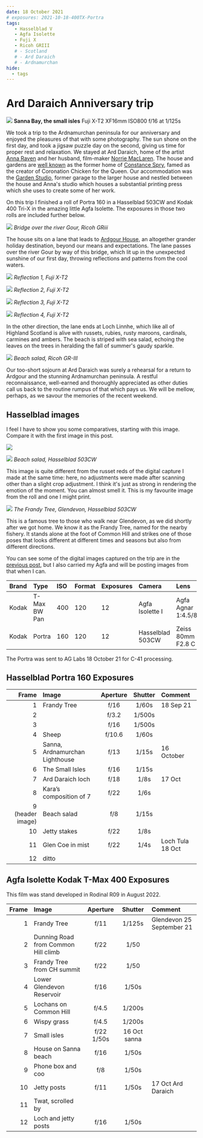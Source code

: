 ```yaml
---
date: 18 October 2021
# exposures: 2021-10-18-400TX-Portra
tags:
   - Hasselblad V
   - Agfa Isolette
   - Fuji X
   - Ricoh GRIII
   # - Scotland
   # - Ard Daraich
   # - Ardnamurchan
hide:
  - tags
---
```

# Ard Daraich Anniversary trip
![](/img/DSF8178.jpg)
**Sanna Bay, the small isles** Fuji X-T2 XF16mm ISO800 f/16 at 1/125s

We took a trip to the Ardnamurchan peninsula for our anniversary and enjoyed the pleasures of that with some photography. The sun shone on the first day, and took a jigsaw puzzle day on the second, giving us time for proper rest and relaxation. We stayed at Ard Daraich, home of the artist [Anna Raven](https://arddaraich.co.uk/anna-raven-artist/) and her husband, film-maker [Norrie MacLaren](https://ardgour-selfcatering.co.uk/norrie-maclaren/). The house and gardens are [well known](https://www.countrylife.co.uk/gardens/country-gardens-and-gardening-tips/ard-daraich-was-the-holiday-home-of-constance-spry-155070) as the former home of [Constance Spry](https://en.wikipedia.org/wiki/Constance_Spry), famed as the creator of Coronation Chicken for the Queen. Our accommodation was the [Garden Studio](https://ardgour-selfcatering.co.uk/accommodation/the-garden-studio/), former garage to the larger house and nestled between the house and Anna's studio which houses a substantial printing press which she uses to create some of her work. 

On this trip I finished a roll of Portra 160 in a Hasselblad 503CW and Kodak 400 Tri-X in the amazing little Agfa Isolette. The exposures in those two rolls are included further below.

![](/img/R0001106.jpg)
*Bridge over the river Gour, Ricoh GRiii*

The house sits on a lane that leads to [Ardgour House](https://www.ardgourholidays.co.uk/ardgour-house-), an altogether grander holiday destination, beyond our means and expectations. The lane passes over the river Gour by way of this bridge, which lit up in the unexpected sunshine of our first day, throwing reflections and patterns from the cool waters.

![](/img/DSF8155.jpg)
*Reflection 1, Fuji X-T2*

![](/img/DSF8163.jpg)
*Reflection 2, Fuji X-T2*

![](/img/DSF8164.jpg)
*Reflection 3, Fuji X-T2*

![](/img/DSF8169.jpg)
*Reflection 4, Fuji X-T2*

In the other direction, the lane ends at Loch Linnhe, which like all of Highland Scotland is alive with russets, rubies, rusty maroons, cardinals, carmines and ambers. The beach is striped with sea salad, echoing the leaves on the trees in heralding the fall of summer's gaudy sparkle.

![](/img/R0001110.jpg)
*Beach salad, Ricoh GR-III*

Our too-short sojourn at Ard Daraich was surely a rehearsal for a return to Ardgour and the stunning Ardnamurchan peninsula. A restful reconnaissance, well-earned and thoroughly appreciated as other duties call us back to the routine rumpus of that which pays us. We will be mellow, perhaps, as we savour the memories of the recent weekend.

<!-- These are some of the digital images captured on the trip, but I also carried film cameras (Hasselblad and Agfa) with me and will be posting more from those and the trip home through Glen Coe and Glen Etive soon. -->

## Hasselblad images

I feel I have to show you some comparatives, starting with this image. Compare it with the first image in this post.

![](/img/Kodak-Portra-160-503CW-20220306_17083822.jpg)

![](/img/Kodak-Portra-160-503CW-20220306_16530161.jpg)
*Beach salad, Hasselblad 503CW*

This image is quite different from the russet reds of the digital capture I made at the same time: here, no adjustments were made after scanning other than a slight crop adjustment. I think it's just as strong in rendering the emotion of the moment. You can almost smell it. This is my favourite image from the roll and one I might print.

![](/img/Kodak-Portra-160-503CW-20220306_17400952.jpg)
*The Frandy Tree, Glendevon, Hasselblad 503CW*

This is a famous tree to those who walk near Glendevon, as we did shortly after we got home. We know it as the Frandy Tree, named for the nearby fishery. It stands alone at the foot of Common Hill and strikes one of those poses that looks different at different times and seasons but also from different directions.

You can see some of the digital images captured on the trip are in the [previous post](/2021/10/18/ard-daraich), but I also carried my Agfa and will be posting images from that when I can.


Brand|Type|ISO|Format|Exposures|Camera|Lens
:----|:---|:--|:-----|:--------|:-----|:----
Kodak|T-Max BW Pan|400|120|12|Agfa Isolette I|Agfa Agnar 1:4.5/85
Kodak|Portra|160|120|12|Hasselblad 503CW|Zeiss 80mm F2.8 C

The Portra was sent to AG Labs 18 October 21 for C-41 processing.

## Hasselblad Portra 160 Exposures

Frame|Image|Aperture|Shutter|Comment
----:|:----|:----:|:----:|:-----
1|Frandy Tree|f/16|1/60s|18 Sep 21
2||f/3.2|1/500s
3||f/16|1/500s
4|Sheep|f/10.6|1/60s 
5|Sanna, Ardnamurchan Lighthouse|f/13|1/15s|16 October 
6|The Small Isles|f/16|1/15s
7|Ard Daraich loch|f/18|1/8s| 17 Oct 
8|Kara’s composition of 7|f/22|1/6s 
9 (header image)|Beach salad|f/8|1/15s 
10|Jetty stakes|f/22|1/8s 
11|Glen Coe in mist|f/22|1/4s|Loch Tula 18 Oct
12|ditto

## Agfa Isolette Kodak T-Max 400 Exposures

This film was stand developed in Rodinal R09 in August 2022.

<!-- Waiting to be scanned -->

Frame|Image|Aperture|Shutter|Comment
----:|:----|:----:|:----:|:-----
1|Frandy Tree|f/11|1/125s |Glendevon 25 September 21
2|Dunning Road from Common Hill climb|f/22|1/50 
3|Frandy Tree from CH summit|f/22|1/50 
4|Lower Glendevon Reservoir|f/16|1/50s 
5|Lochans on Common Hill|f/4.5|1/200s 
6|Wispy grass|f/4.5|1/200s 
7|Small isles|f/22 1/50s|16 Oct sanna
8|House on Sanna beach|f/16|1/50s 
9|Phone box and coo|f/8|1/50s 
10|Jetty posts|f/11|1/50s |17 Oct Ard Daraich
11|Twat, scrolled by
12|Loch and jetty posts|f/16|1/50s 

